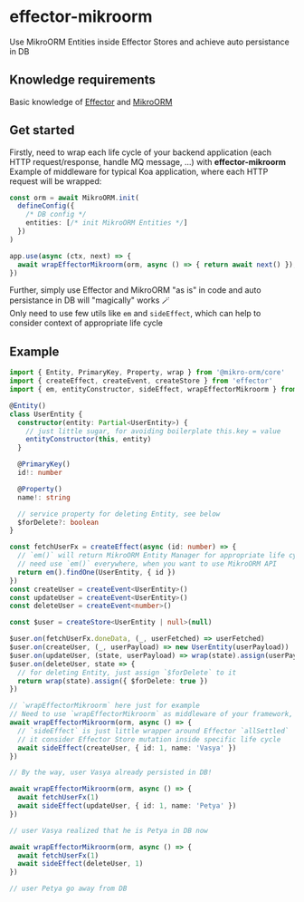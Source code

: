 # effector-mikroorm

Use MikroORM Entities inside Effector Stores and achieve auto persistance in DB

## Knowledge requirements

Basic knowledge of [Effector](https://effector.dev/) and [MikroORM](https://mikro-orm.io/)

## Get started

Firstly, need to wrap each life cycle of your backend application (each HTTP request/response, handle MQ message, ...) with **effector-mikroorm**<br/>
Example of middleware for typical Koa application, where each HTTP request will be wrapped:

```ts
const orm = await MikroORM.init(
  defineConfig({
    /* DB config */
    entities: [/* init MikroORM Entities */]
  })
)

app.use(async (ctx, next) => {
  await wrapEffectorMikroorm(orm, async () => { return await next() });
})
```

Further, simply use Effector and MikroORM "as is" in code and auto persistance in DB will "magically" works 🪄 <br/>
Only need to use few utils like `em` and `sideEffect`, which can help to consider context of appropriate life cycle

## Example

```ts
import { Entity, PrimaryKey, Property, wrap } from '@mikro-orm/core'
import { createEffect, createEvent, createStore } from 'effector'
import { em, entityConstructor, sideEffect, wrapEffectorMikroorm } from 'effector-mikroorm'

@Entity()
class UserEntity {
  constructor(entity: Partial<UserEntity>) {
    // just little sugar, for avoiding boilerplate this.key = value
    entityConstructor(this, entity)
  }

  @PrimaryKey()
  id!: number

  @Property()
  name!: string

  // service property for deleting Entity, see below
  $forDelete?: boolean
}

const fetchUserFx = createEffect(async (id: number) => {
  // `em()` will return MikroORM Entity Manager for appropriate life cycle
  // need use `em()` everywhere, when you want to use MikroORM API
  return em().findOne(UserEntity, { id })
})
const createUser = createEvent<UserEntity>()
const updateUser = createEvent<UserEntity>()
const deleteUser = createEvent<number>()

const $user = createStore<UserEntity | null>(null)

$user.on(fetchUserFx.doneData, (_, userFetched) => userFetched)
$user.on(createUser, (_, userPayload) => new UserEntity(userPayload))
$user.on(updateUser, (state, userPayload) => wrap(state).assign(userPayload))
$user.on(deleteUser, state => {
  // for deleting Entity, just assign `$forDelete` to it
  return wrap(state).assign({ $forDelete: true })
})

// `wrapEffectorMikroorm` here just for example
// Need to use `wrapEffectorMikroorm` as middleware of your framework, see example above
await wrapEffectorMikroorm(orm, async () => {
  // `sideEffect` is just little wrapper around Effector `allSettled`
  // it consider Effector Store mutation inside specific life cycle
  await sideEffect(createUser, { id: 1, name: 'Vasya' })
})

// By the way, user Vasya already persisted in DB!

await wrapEffectorMikroorm(orm, async () => {
  await fetchUserFx(1)
  await sideEffect(updateUser, { id: 1, name: 'Petya' })
})

// user Vasya realized that he is Petya in DB now

await wrapEffectorMikroorm(orm, async () => {
  await fetchUserFx(1)
  await sideEffect(deleteUser, 1)
})

// user Petya go away from DB
```



